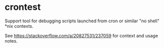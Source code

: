 # crontest
Support tool for debugging scripts launched from cron or similar "no shell" *nix contexts.

See https://stackoverflow.com/a/20827531/237059 for context and usage notes.

